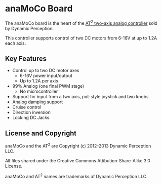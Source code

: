 anaMoCo Board
=============

The anaMoCo board is the heart of the [AT<sup>2</sup> two-axis analog controller](http://dynamicperception.com/products/at2-motion-controller)
 sold by Dynamic Perception.

This controller supports control of two DC motors from 6-16V at up to 1.2A each axis.

Key Features
------------

- Control up to two DC motor axes
     - 6-16V power input/output
     - Up to 1.2A per axis
- 99% Analog (one final PWM stage)
     - No microcontroller
- Support for input from a two axis, pot-style joystick and two knobs
- Analog damping support
- Cruise control
- Direction inversion
- Locking DC Jacks

License and Copyright
---------------------

anaMoCo and the AT<sup>2</sup> are Copyright (c) 2012-2013 Dynamic Perception LLC.

All files shared under the Creative Commons Attibution-Share-Alike 3.0 License.

anaMoCo and AT<sup>2</sup> names are trademarks of Dynamic Perception LLC.


